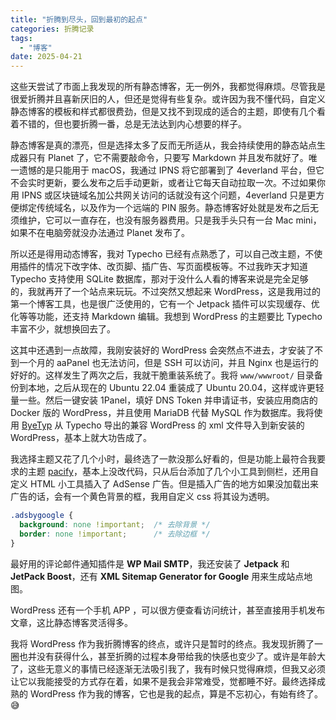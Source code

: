 ```yaml
---
title: "折腾到尽头，回到最初的起点"
categories: 折腾记录
tags:
  - "博客"
date: 2025-04-21
---
```


这些天尝试了市面上我发现的所有静态博客，无一例外，我都觉得麻烦。尽管我是很爱折腾并且喜新厌旧的人，但还是觉得有些复杂。或许因为我不懂代码，自定义静态博客的模板和样式都很费劲，但是又找不到现成的适合的主题，即使有几个看着不错的，但也要折腾一番，总是无法达到内心想要的样子。  

静态博客是真的漂亮，但是选择太多了反而无所适从，我会持续使用的静态站点生成器只有 Planet 了，它不需要敲命令，只要写 Markdown 并且发布就好了。唯一遗憾的是只能用于 macOS，我通过 IPNS 将它部署到了 4everland 平台，但它不会实时更新，要么发布之后手动更新，或者让它每天自动拉取一次。不过如果你用 IPNS 或区块链域名加公共网关访问的话就没有这个问题，4everland 只是更方便绑定传统域名，以及作为一个远端的 PIN 服务。静态博客好处就是发布之后无须维护，它可以一直存在，也没有服务器费用。只是我手头只有一台 Mac mini，如果不在电脑旁就没办法通过 Planet 发布了。

所以还是得用动态博客，我对 Typecho 已经有点熟悉了，可以自己改主题，不使用插件的情况下改字体、改页脚、插广告、写页面模板等。不过我昨天才知道 Typecho 支持使用 SQLite 数据库，那对于没什么人看的博客来说是完全足够的，我就再开了一个站点来玩玩。不过突然又想起来 WordPress，这是我用过的第一个博客工具，也是很广泛使用的，它有一个 Jetpack 插件可以实现缓存、优化等等功能，还支持 Markdown 编辑。我想到 WordPress 的主题要比 Typecho 丰富不少，就想换回去了。

这其中还遇到一点故障，我刚安装好的 WordPress 会突然点不进去，才安装了不到一个月的 aaPanel 也无法访问，但是 SSH 可以访问，并且 Nginx 也是运行的好好的。这样发生了两次之后，我就干脆重装系统了。我将 `www/wwwroot/` 目录备份到本地，之后从现在的 Ubuntu 22.04 重装成了 Ubuntu 20.04，这样或许更轻量一些。然后一键安装 1Panel，填好 DNS Token 并申请证书，安装应用商店的 Docker 版的 WordPress，并且使用 MariaDB 代替 MySQL 作为数据库。我将使用 [ByeTyp](https://github.com/sunxiyuan/ByeTyp) 从 Typecho 导出的兼容 WordPress 的 xml 文件导入到新安装的 WordPress，基本上就大功告成了。

我选择主题又花了几个小时，最终选了一款没那么好看的，但是功能上最符合我要求的主题 [pacify](https://cn.wordpress.org/themes/pacify/)，基本上没改代码，只从后台添加了几个小工具到侧栏，还用自定义 HTML 小工具插入了 AdSense 广告。但是插入广告的地方如果没加载出来广告的话，会有一个黄色背景的框，我用自定义 css 将其设为透明。
```css
.adsbygoogle {
  background: none !important;  /* 去除背景 */
  border: none !important;      /* 去除边框 */
}
```

最好用的评论邮件通知插件是 **WP Mail SMTP**，我还安装了 **Jetpack** 和 **JetPack Boost**，还有 **XML Sitemap Generator for Google** 用来生成站点地图。

WordPress 还有一个手机 APP ，可以很方便查看访问统计，甚至直接用手机发布文章，这比静态博客灵活得多。

我将 WordPress 作为我折腾博客的终点，或许只是暂时的终点。我发现折腾了一圈也并没有获得什么，甚至折腾的过程本身带给我的快感也变少了。或许是年龄大了，这些无意义的事情已经逐渐无法吸引我了，我有时候只觉得麻烦，但我又必须让它以我能接受的方式存在着，如果不是我会非常难受，觉都睡不好。最终选择成熟的 WordPress 作为我的博客，它也是我的起点，算是不忘初心，有始有终了。😅